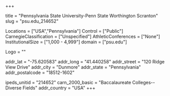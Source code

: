 
+++

title = "Pennsylvania State University-Penn State Worthington Scranton"
slug = "psu.edu_214652"

Locations = ["USA","Pennsylvania"]
Control = ["Public"]
CarnegieClassification = ["Unspecified"]
AthleticConferences = ["None"]
InstitutionalSize = ["1,000 - 4,999"]
domain = ["psu.edu"]

Logo = ""

addr_lat = "-75.620583"
addr_long = "41.440258"
addr_street = "120 Ridge View Drive"
addr_city = "Dunmore"
addr_state = "Pennsylvania"
addr_postalcode = "18512-1602"

ipeds_unitid = "214652"
carn_2000_basic = "Baccalaureate Colleges--Diverse Fields"
addr_country = "USA"
+++
    
